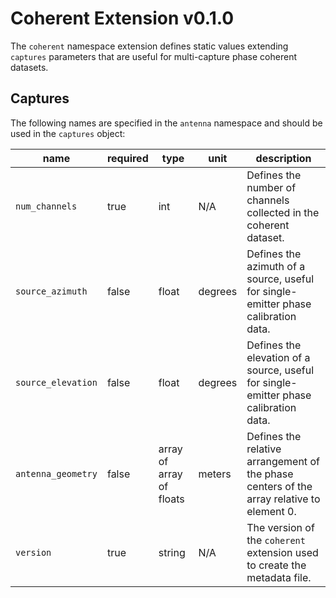 # Coherent Extension v0.1.0

The `coherent` namespace extension defines static values extending `captures` parameters that are useful for multi-capture phase coherent datasets.

## Captures

The following names are specified in the `antenna` namespace and should be used in the `captures` object:

|name|required|type|unit|description|
|----|--------|----|----|-----------|
|`num_channels`|true|int|N/A|Defines the number of channels collected in the coherent dataset.|
|`source_azimuth`|false|float|degrees|Defines the azimuth of a source, useful for single-emitter phase calibration data.|
|`source_elevation`|false|float|degrees|Defines the elevation of a source, useful for single-emitter phase calibration data.|
|`antenna_geometry`|false|array of array of floats|meters|Defines the relative arrangement of the phase centers of the array relative to element 0.|
|`version`|true|string|N/A|The version of the `coherent` extension used to create the metadata file.|